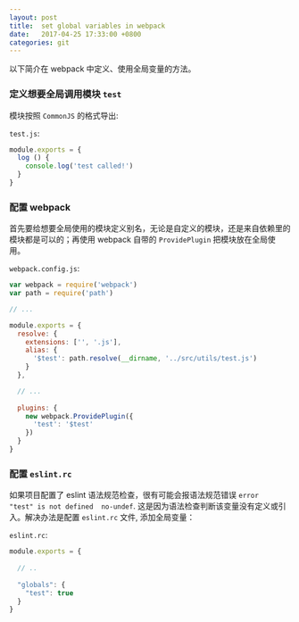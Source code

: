 ```yaml
---
layout: post
title:  set global variables in webpack
date:   2017-04-25 17:33:00 +0800
categories: git
---
```


以下简介在 webpack 中定义、使用全局变量的方法。

### 定义想要全局调用模块 `test`

模块按照 `CommonJS` 的格式导出:

`test.js`:

```javascript
module.exports = {
  log () {
    console.log('test called!')
  }
}
```

### 配置 webpack

首先要给想要全局使用的模块定义别名，无论是自定义的模块，还是来自依赖里的模块都是可以的；再使用 webpack 自带的 `ProvidePlugin` 把模块放在全局使用。

`webpack.config.js`:

```javascript
var webpack = require('webpack')
var path = require('path')

// ...

module.exports = {
  resolve: {
    extensions: ['', '.js'],
    alias: {
      '$test': path.resolve(__dirname, '../src/utils/test.js')
    }
  },

  // ...
  
  plugins: {
    new webpack.ProvidePlugin({
      'test': '$test'
    })
  }
}
```

### 配置 `eslint.rc`

如果项目配置了 eslint 语法规范检查，很有可能会报语法规范错误 `error  "test" is not defined  no-undef`. 这是因为语法检查判断该变量没有定义或引入。解决办法是配置 `eslint.rc` 文件, 添加全局变量：

`eslint.rc`:

```javascript
module.exports = {
  
  // ..
  
  "globals": {
    "test": true
  }
}
```